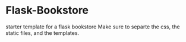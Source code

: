 # Flask-Bookstore
starter template for a flask bookstore
Make sure to separte the css, the static files, and the templates. 
